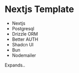 # Nextjs Template

- Nextjs
- Postgresql
- Drizzle ORM
- Better AUTH
- Shadcn UI
- Bun
- Nodemailer

Expands..
